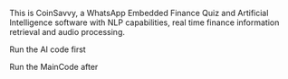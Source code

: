 This is CoinSavvy, a WhatsApp Embedded Finance Quiz and Artificial Intelligence software with NLP capabilities, real time finance information retrieval and audio processing.

Run the AI code first 

Run the MainCode after
